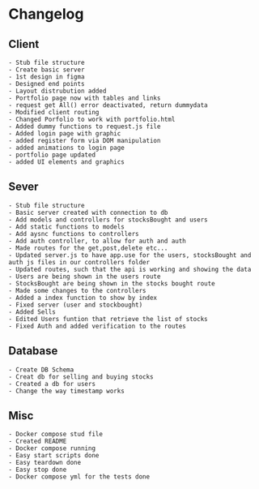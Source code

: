 # Changelog

## Client

    - Stub file structure
    - Create basic server
    - 1st design in figma
    - Designed end points
    - Layout distrubution added
    - Portfolio page now with tables and links
    - request get All() error deactivated, return dummydata
    - Modified client routing
    - Changed Porfolio to work with portfolio.html
    - Added dummy functions to request.js file
    - Added login page with graphic
    - added register form via DOM manipulation 
    - added animations to login page 
    - portfolio page updated 
    - added UI elements and graphics 

## Sever

    - Stub file structure
    - Basic server created with connection to db
    - Add models and controllers for stocksBought and users
    - Add static functions to models
    - Add aysnc functions to controllers
    - Add auth controller, to allow for auth and auth
    - Made routes for the get,post,delete etc...
    - Updated server.js to have app.use for the users, stocksBought and auth js files in our controllers folder
    - Updated routes, such that the api is working and showing the data
    - Users are being shown in the users route
    - StocksBought are being shown in the stocks bought route
    - Made some changes to the controllers
    - Added a index function to show by index
    - Fixed server (user and stockbought)
    - Added Sells
    - Edited Users funtion that retrieve the list of stocks
    - Fixed Auth and added verification to the routes

## Database

    - Create DB Schema
    - Creat db for selling and buying stocks
    - Created a db for users
    - Change the way timestamp works

## Misc

    - Docker compose stud file
    - Created README
    - Docker compose running
    - Easy start scripts done
    - Easy teardown done
    - Easy stop done
    - Docker compose yml for the tests done